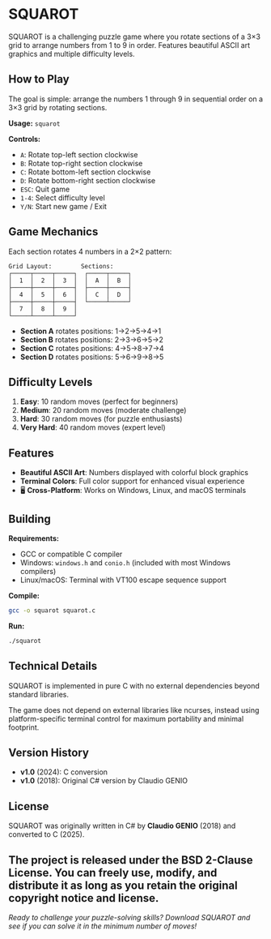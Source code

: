 SQUAROT
=======

SQUAROT is a challenging puzzle game where you rotate sections of a 3×3 grid to arrange numbers from 1 to 9 in order. Features beautiful ASCII art graphics and multiple difficulty levels.
  

## How to Play

The goal is simple: arrange the numbers 1 through 9 in sequential order on a 3×3 grid by rotating sections.

**Usage:** `squarot`

**Controls:**
- `A`: Rotate top-left section clockwise
- `B`: Rotate top-right section clockwise  
- `C`: Rotate bottom-left section clockwise
- `D`: Rotate bottom-right section clockwise
- `ESC`: Quit game
- `1-4`: Select difficulty level
- `Y/N`: Start new game / Exit

## Game Mechanics

Each section rotates 4 numbers in a 2×2 pattern:

```
Grid Layout:        Sections:
┌─────┬─────┬─────┐  ┌─────┬─────┐
│  1  │  2  │  3  │  │  A  │  B  │
├─────┼─────┼─────┤  ├─────┼─────┤
│  4  │  5  │  6  │  │  C  │  D  │
├─────┼─────┼─────┤  └─────┴─────┘
│  7  │  8  │  9  │
└─────┴─────┴─────┘
```

- **Section A** rotates positions: 1→2→5→4→1
- **Section B** rotates positions: 2→3→6→5→2  
- **Section C** rotates positions: 4→5→8→7→4
- **Section D** rotates positions: 5→6→9→8→5

## Difficulty Levels

1. **Easy**: 10 random moves (perfect for beginners)
2. **Medium**: 20 random moves (moderate challenge)
3. **Hard**: 30 random moves (for puzzle enthusiasts)
4. **Very Hard**: 40 random moves (expert level)

## Features

- **Beautiful ASCII Art**: Numbers displayed with colorful block graphics
- **Terminal Colors**: Full color support for enhanced visual experience
- 🖥️ **Cross-Platform**: Works on Windows, Linux, and macOS terminals

## Building

**Requirements:**
- GCC or compatible C compiler
- Windows: `windows.h` and `conio.h` (included with most Windows compilers)
- Linux/macOS: Terminal with VT100 escape sequence support

**Compile:**
```bash
gcc -o squarot squarot.c
```

**Run:**
```bash
./squarot
```

## Technical Details

SQUAROT is implemented in pure C with no external dependencies beyond standard libraries.  

The game does not depend on external libraries like ncurses, instead using platform-specific terminal control for maximum portability and minimal footprint.

## Version History

- **v1.0** (2024): C conversion  
- **v1.0** (2018): Original C# version by Claudio GENIO

## License

SQUAROT was originally written in C# by **Claudio GENIO** (2018) and converted to C (2025). 

The project is released under the **BSD 2-Clause License**.
You can freely use, modify, and distribute it as long as you retain the original copyright notice and license.
---

*Ready to challenge your puzzle-solving skills? Download SQUAROT and see if you can solve it in the minimum number of moves!*